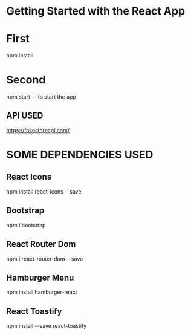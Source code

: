 # Getting Started with the React App

# First
npm install

# Second
npm start -- to start the app

## API USED
https://fakestoreapi.com/

# SOME DEPENDENCIES USED 

## React Icons 
npm install react-icons --save

## Bootstrap
npm i bootstrap

## React Router Dom
npm i react-router-dom --save

## Hamburger Menu
npm install hamburger-react

## React Toastify
npm install --save react-toastify

